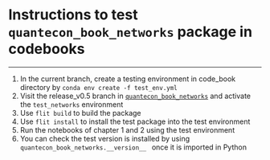 # Instructions to test `quantecon_book_networks` package in codebooks

---

1. In the current branch, create a testing environment in code_book directory by `conda env create -f test_env.yml`
2. Visit the release_v0.5 branch in [`quantecon_book_networks`](https://github.com/QuantEcon/quantecon-book-networks/tree/release_v0.5) and activate the `test_networks` environment 
3. Use `flit build` to build the package
4. Use `flit install` to install the test package into the test environment
5. Run the notebooks of chapter 1 and 2 using the test environment
6. You can check the test version is installed by using `quantecon_book_networks.__version__ ` once it is imported in Python